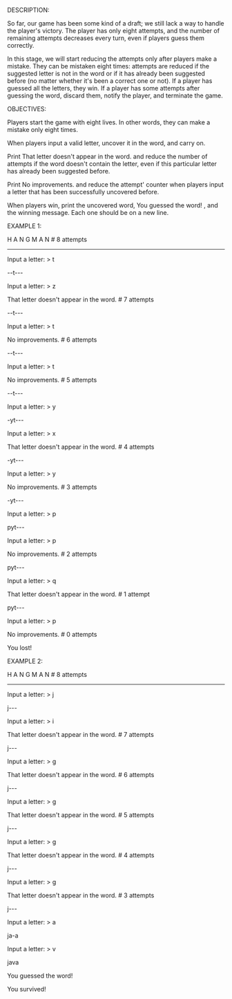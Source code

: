 DESCRIPTION:

So far, our game has been some kind of a draft; we still lack a way to handle the player's victory. The player has only eight attempts, and the number of remaining attempts decreases every turn, even if players guess them correctly.

In this stage, we will start reducing the attempts only after players make a mistake. They can be mistaken eight times: attempts are reduced if the suggested letter is not in the word or if it has already been suggested before (no matter whether it's been a correct one or not). If a player has guessed all the letters, they win. If a player has some attempts after guessing the word, discard them, notify the player, and terminate the game.

OBJECTIVES:

Players start the game with eight lives. In other words, they can make a mistake only eight times.

When players input a valid letter, uncover it in the word, and carry on.

Print That letter doesn't appear in the word. and reduce the number of attempts if the word doesn't contain the letter, even if this particular letter has already been suggested before.

Print No improvements. and reduce the attempt' counter when players input a letter that has been successfully uncovered before.

When players win, print the uncovered word, You guessed the word! , and the winning message. Each one should be on a new line.

EXAMPLE 1:

H A N G M A N  # 8 attempts

------

Input a letter: > t

--t---

Input a letter: > z

That letter doesn't appear in the word.  # 7 attempts

--t---

Input a letter: > t

No improvements.  # 6 attempts

--t---

Input a letter: > t

No improvements.  # 5 attempts

--t---

Input a letter: > y

-yt---

Input a letter: > x

That letter doesn't appear in the word.  # 4 attempts

-yt---

Input a letter: > y

No improvements.  # 3 attempts

-yt---

Input a letter: > p

pyt---

Input a letter: > p

No improvements.  # 2 attempts

pyt---

Input a letter: > q

That letter doesn't appear in the word.  # 1 attempt

pyt---

Input a letter: > p

No improvements.  # 0 attempts

You lost!


EXAMPLE 2:

H A N G M A N  # 8 attempts

----

Input a letter: > j

j---

Input a letter: > i

That letter doesn't appear in the word.  # 7 attempts

j---

Input a letter: > g

That letter doesn't appear in the word.  # 6 attempts

j---

Input a letter: > g

That letter doesn't appear in the word.  # 5 attempts

j---

Input a letter: > g

That letter doesn't appear in the word.  # 4 attempts

j---

Input a letter: > g

That letter doesn't appear in the word.  # 3 attempts

j---

Input a letter: > a

ja-a

Input a letter: > v

java

You guessed the word!

You survived!
